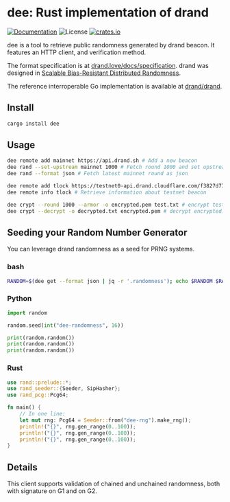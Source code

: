 # dee: Rust implementation of drand

[![Documentation](https://img.shields.io/badge/docs-main-blue.svg)][Documentation]
![License](https://img.shields.io/crates/l/dee.svg)
[![crates.io](https://img.shields.io/crates/v/dee.svg)][Crates.io]

[Crates.io]: https://crates.io/crates/dee
[Documentation]: https://docs.rs/dee/

dee is a tool to retrieve public randomness generated by drand beacon. It features an HTTP client, and verification method.

The format specification is at [drand.love/docs/specification](https://drand.love/docs/specification/). drand was designed in [Scalable Bias-Resistant Distributed Randomness](https://eprint.iacr.org/2016/1067.pdf).

The reference interroperable Go implementation is available at [drand/drand](https://github.com/drand/drand).

## Install

```bash
cargo install dee
```

## Usage

```bash
dee remote add mainnet https://api.drand.sh # Add a new beacon
dee rand --set-upstream mainnet 1000 # Fetch round 1000 and set upstream to mainnet
dee rand --format json # Fetch latest mainnet round as json

dee remote add tlock https://testnet0-api.drand.cloudflare.com/f3827d772c155f95a9fda8901ddd59591a082df5ac6efe3a479ddb1f5eeb202c # Add a new beacon
dee remote info tlock # Retrieve information about testnet beacon

dee crypt --round 1000 --armor -o encrypted.pem test.txt # encrypt test.txt with timelock encryption
dee crypt --decrypt -o decrypted.txt encrypted.pem # decrypt encrypted.txt witg timelock encryption
```

## Seeding your Random Number Generator

You can leverage drand randomness as a seed for PRNG systems.

### bash

```bash
RANDOM=$(dee get --format json | jq -r '.randomness'); echo $RANDOM $RANDOM $RANDOM
```

### Python

```python
import random

random.seed(int("dee-randomness", 16))

print(random.random())
print(random.random())
print(random.random())
```

### Rust

```rust
use rand::prelude::*;
use rand_seeder::{Seeder, SipHasher};
use rand_pcg::Pcg64;

fn main() {
    // In one line:
    let mut rng: Pcg64 = Seeder::from("dee-rng").make_rng();
    println!("{}", rng.gen_range(0..100));
    println!("{}", rng.gen_range(0..100));
    println!("{}", rng.gen_range(0..100));
}
```

## Details

This client supports validation of chained and unchained randomness, both with signature on G1 and on G2.